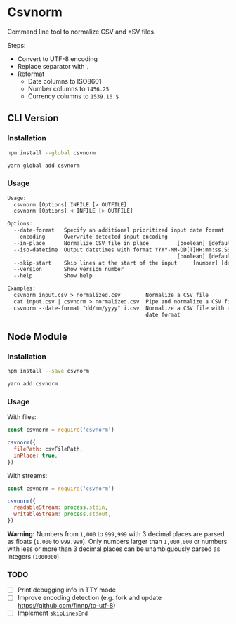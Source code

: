 # Csvnorm

Command line tool to normalize CSV and \*SV files.

Steps:

- Convert to UTF-8 encoding
- Replace separator with `,`
- Reformat
  - Date columns to ISO8601
  - Number columns to `1456.25`
  - Currency columns to `1539.16 $`


## CLI Version

### Installation

```sh
npm install --global csvnorm
```

```sh
yarn global add csvnorm
```


### Usage

```txt
Usage:
  csvnorm [Options] INFILE [> OUTFILE]
  csvnorm [Options] < INFILE [> OUTFILE]

Options:
  --date-format   Specify an additional prioritized input date format   [string]
  --encoding      Overwrite detected input encoding                     [string]
  --in-place      Normalize CSV file in place         [boolean] [default: false]
  --iso-datetime  Output datetimes with format YYYY-MM-DD[T]HH:mm:ss.SSS[Z]
                                                      [boolean] [default: false]
  --skip-start    Skip lines at the start of the input     [number] [default: 0]
  --version       Show version number                                  [boolean]
  --help          Show help                                            [boolean]

Examples:
  csvnorm input.csv > normalized.csv        Normalize a CSV file
  cat input.csv | csvnorm > normalized.csv  Pipe and normalize a CSV file
  csvnorm --date-format "dd/mm/yyyy" i.csv  Normalize a CSV file with an unusual
                                            date format
```


## Node Module

### Installation

```sh
npm install --save csvnorm
```

```sh
yarn add csvnorm
```


### Usage

With files:

```js
const csvnorm = require('csvnorm')

csvnorm({
  filePath: csvFilePath,
  inPlace: true,
})
```


With streams:

```js
const csvnorm = require('csvnorm')

csvnorm({
  readableStream: process.stdin,
  writableStream: process.stdout,
})
```

**Warning:**
Numbers from `1,000` to `999,999` with 3 decimal places
are parsed as floats (`1.000` to `999.999`).
Only numbers larger than `1,000,000`
or numbers with less or more than 3 decimal places
can be unambiguously parsed as integers (`1000000`).


### TODO

- [ ] Print debugging info in TTY mode
- [ ] Improve encoding detection
      (e.g. fork and update https://github.com/finnp/to-utf-8)
- [ ] Implement `skipLinesEnd`
